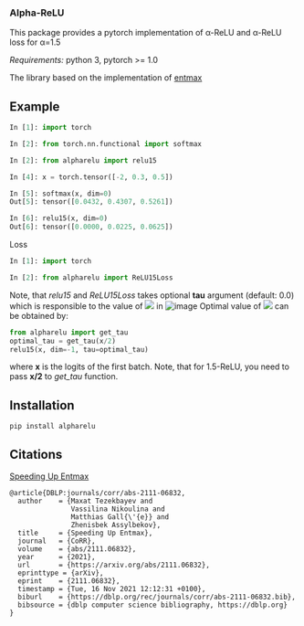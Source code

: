 ### Alpha-ReLU

This package provides a pytorch implementation of α-ReLU and α-ReLU loss for α=1.5 

*Requirements:* python 3, pytorch >= 1.0

The library based on the implementation of [entmax](https://github.com/deep-spin/entmax)

## Example

```python
In [1]: import torch

In [2]: from torch.nn.functional import softmax

In [2]: from alpharelu import relu15

In [4]: x = torch.tensor([-2, 0.3, 0.5])

In [5]: softmax(x, dim=0)
Out[5]: tensor([0.0432, 0.4307, 0.5261])

In [6]: relu15(x, dim=0)
Out[6]: tensor([0.0000, 0.0225, 0.0625])
```

Loss
```python
In [1]: import torch

In [2]: from alpharelu import ReLU15Loss
```
Note, that *relu15* and *ReLU15Loss* takes optional **tau** argument (default: 0.0) which is responsible to the value of <img src="https://render.githubusercontent.com/render/math?math=\tau"> in ![image](https://user-images.githubusercontent.com/29367747/167902137-8c89008b-e879-444f-aa08-217e00a848ff.png)
Optimal value of <img src="https://render.githubusercontent.com/render/math?math=\tau"> can be obtained by:
```python
from alpharelu import get_tau
optimal_tau = get_tau(x/2)
relu15(x, dim=-1, tau=optimal_tau)
```
where **x** is the logits of the first batch. Note, that for 1.5-ReLU, you need to pass **x/2** to *get_tau* function.

## Installation
```
pip install alpharelu
```
## Citations

[Speeding Up Entmax](https://arxiv.org/abs/2111.06832)

```
@article{DBLP:journals/corr/abs-2111-06832,
  author    = {Maxat Tezekbayev and
               Vassilina Nikoulina and
               Matthias Gall{\'{e}} and
               Zhenisbek Assylbekov},
  title     = {Speeding Up Entmax},
  journal   = {CoRR},
  volume    = {abs/2111.06832},
  year      = {2021},
  url       = {https://arxiv.org/abs/2111.06832},
  eprinttype = {arXiv},
  eprint    = {2111.06832},
  timestamp = {Tue, 16 Nov 2021 12:12:31 +0100},
  biburl    = {https://dblp.org/rec/journals/corr/abs-2111-06832.bib},
  bibsource = {dblp computer science bibliography, https://dblp.org}
}
```

